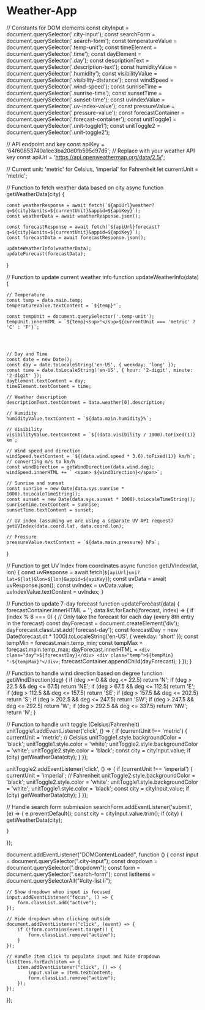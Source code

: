 # Weather-App



// Constants for DOM elements
const cityInput = document.querySelector('.city-input');
const searchForm = document.querySelector('.search-form');
const temperatureValue = document.querySelector('.temp-unit');
const timeElement = document.querySelector('.time');
const dayElement = document.querySelector('.day');
const descriptionText = document.querySelector('.description-text');
const humidityValue = document.querySelector('.humidity');
const visibilityValue = document.querySelector('.visibility-distance');
const windSpeed = document.querySelector('.wind-speed');
const sunriseTime = document.querySelector('.sunrise-time');
const sunsetTime = document.querySelector('.sunset-time');
const uvIndexValue = document.querySelector('.uv-index-value');
const pressureValue = document.querySelector('.pressure-value');
const forecastContainer = document.querySelector('.forecast-container');
const unitToggle1 = document.querySelector('.unit-toggle1');
const unitToggle2 = document.querySelector('.unit-toggle2');

// API endpoint and key
const apiKey = '64f60853740a1ee3ba20d0fb595c97d5'; // Replace with your weather API key
const apiUrl = 'https://api.openweathermap.org/data/2.5/';

// Current unit: 'metric' for Celsius, 'imperial' for Fahrenheit
let currentUnit = 'metric';

// Function to fetch weather data based on city
async function getWeatherData(city) {

    const weatherResponse = await fetch(`${apiUrl}weather?q=${city}&units=${currentUnit}&appid=${apiKey}`);
    const weatherData = await weatherResponse.json();

    const forecastResponse = await fetch(`${apiUrl}forecast?q=${city}&units=${currentUnit}&appid=${apiKey}`);
    const forecastData = await forecastResponse.json();

    updateWeatherInfo(weatherData);
    updateForecast(forecastData);
}

// Function to update current weather info
function updateWeatherInfo(data) {


    // Temperature
    const temp = data.main.temp;
    temperatureValue.textContent = `${temp}°`;

    const tempUnit = document.querySelector('.temp-unit');
    tempUnit.innerHTML = `${temp}<sup>°</sup>${currentUnit === 'metric' ? 'C' : 'F'}`;




    // Day and Time
    const date = new Date();
    const day = date.toLocaleString('en-US', { weekday: 'long' });
    const time = date.toLocaleString('en-US', { hour: '2-digit', minute: '2-digit' });
    dayElement.textContent = day;
    timeElement.textContent = time;

    // Weather description
    descriptionText.textContent = data.weather[0].description;

    // Humidity
    humidityValue.textContent = `${data.main.humidity}%`;

    // Visibility
    visibilityValue.textContent = `${(data.visibility / 1000).toFixed(1)} km`;

    // Wind speed and direction
    windSpeed.textContent = `${(data.wind.speed * 3.6).toFixed(1)} km/h`; // converting m/s to km/h
    const windDirection = getWindDirection(data.wind.deg);
    windSpeed.innerHTML += ` <span> ${windDirection}</span>`;

    // Sunrise and sunset
    const sunrise = new Date(data.sys.sunrise * 1000).toLocaleTimeString();
    const sunset = new Date(data.sys.sunset * 1000).toLocaleTimeString();
    sunriseTime.textContent = sunrise;
    sunsetTime.textContent = sunset;

    // UV index (assuming we are using a separate UV API request)
    getUVIndex(data.coord.lat, data.coord.lon);

    // Pressure
    pressureValue.textContent = `${data.main.pressure} hPa`;
}

// Function to get UV Index from coordinates
async function getUVIndex(lat, lon) {
    const uvResponse = await fetch(`${apiUrl}uvi?lat=${lat}&lon=${lon}&appid=${apiKey}`);
    const uvData = await uvResponse.json();
    const uvIndex = uvData.value;
    uvIndexValue.textContent = uvIndex;
}

// Function to update 7-day forecast
function updateForecast(data) {
    forecastContainer.innerHTML = '';
    data.list.forEach((forecast, index) => {
        if (index % 8 === 0) { // Only take the forecast for each day (every 8th entry in the forecast)
            const dayForecast = document.createElement('div');
            dayForecast.classList.add('forecast-day');
            const forecastDay = new Date(forecast.dt * 1000).toLocaleString('en-US', { weekday: 'short' });
            const tempMin = forecast.main.temp_min;
            const tempMax = forecast.main.temp_max;
            dayForecast.innerHTML = `
                <div class="day">${forecastDay}</div>
                <div class="temp">${tempMin}°-${tempMax}°</div>
            `;
            forecastContainer.appendChild(dayForecast);
        }
    });
}

// Function to handle wind direction based on degree
function getWindDirection(deg) {
    if (deg >= 0 && deg <= 22.5) return 'N';
    if (deg > 22.5 && deg <= 67.5) return 'NE';
    if (deg > 67.5 && deg <= 112.5) return 'E';
    if (deg > 112.5 && deg <= 157.5) return 'SE';
    if (deg > 157.5 && deg <= 202.5) return 'S';
    if (deg > 202.5 && deg <= 247.5) return 'SW';
    if (deg > 247.5 && deg <= 292.5) return 'W';
    if (deg > 292.5 && deg <= 337.5) return 'NW';
    return 'N';
}

// Function to handle unit toggle (Celsius/Fahrenheit)
unitToggle1.addEventListener('click', () => {
    if (currentUnit !== 'metric') {
        currentUnit = 'metric'; // Celsius
        unitToggle1.style.backgroundColor = 'black';
        unitToggle1.style.color = 'white';
        unitToggle2.style.backgroundColor = 'white';
        unitToggle2.style.color = 'black';
        const city = cityInput.value;
        if (city) getWeatherData(city);
    }
});

unitToggle2.addEventListener('click', () => {
    if (currentUnit !== 'imperial') {
        currentUnit = 'imperial'; // Fahrenheit
        unitToggle2.style.backgroundColor = 'black';
        unitToggle2.style.color = 'white';
        unitToggle1.style.backgroundColor = 'white';
        unitToggle1.style.color = 'black';
        const city = cityInput.value;
        if (city) getWeatherData(city);
    }
});

// Handle search form submission
searchForm.addEventListener('submit', (e) => {
    e.preventDefault();
    const city = cityInput.value.trim();
    if (city) {
        getWeatherData(city);

    }

});


document.addEventListener("DOMContentLoaded", function () {
    const input = document.querySelector(".city-input");
    const dropdown = document.querySelector(".dropdown");
    const form = document.querySelector(".search-form");
    const listItems = document.querySelectorAll("#city-list li");

    // Show dropdown when input is focused
    input.addEventListener("focus", () => {
        form.classList.add("active");
    });

    // Hide dropdown when clicking outside
    document.addEventListener("click", (event) => {
        if (!form.contains(event.target)) {
            form.classList.remove("active");
        }
    });

    // Handle item click to populate input and hide dropdown
    listItems.forEach(item => {
        item.addEventListener("click", () => {
            input.value = item.textContent;
            form.classList.remove("active");
        });
    });
});

